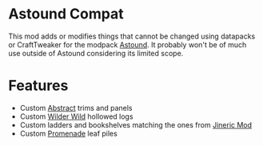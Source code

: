 # Astound Compat
This mod adds or modifies things that cannot be changed using datapacks or CraftTweaker for the modpack [Astound](https://github.com/lumiscosity/astound).
It probably won't be of much use outside of Astound considering its limited scope.

# Features
- Custom [Abstract](https://github.com/Frogipher/Abstract) trims and panels
- Custom [Wilder Wild](https://github.com/FrozenBlock/WilderWild) hollowed logs
- Custom ladders and bookshelves matching the ones from [Jineric Mod](https://github.com/Jiingy/Jineric-Mod)
- Custom [Promenade](https://github.com/DawnTeamMC/Promenade) leaf piles
